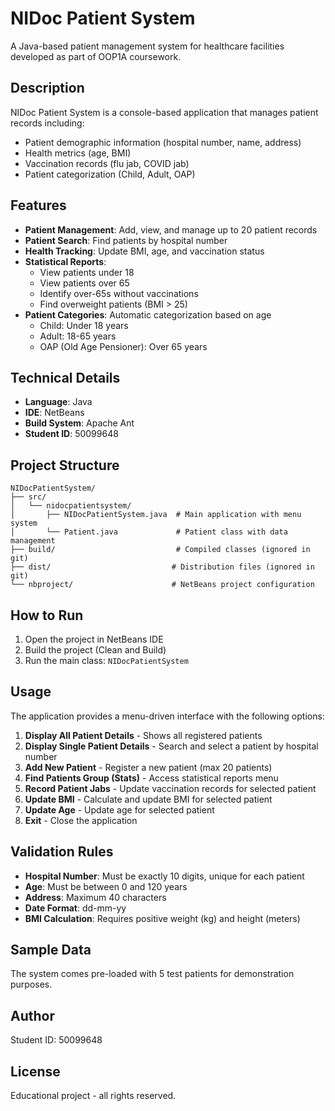 # NIDoc Patient System

A Java-based patient management system for healthcare facilities developed as part of OOP1A coursework.

## Description

NIDoc Patient System is a console-based application that manages patient records including:
- Patient demographic information (hospital number, name, address)
- Health metrics (age, BMI)
- Vaccination records (flu jab, COVID jab)
- Patient categorization (Child, Adult, OAP)

## Features

- **Patient Management**: Add, view, and manage up to 20 patient records
- **Patient Search**: Find patients by hospital number
- **Health Tracking**: Update BMI, age, and vaccination status
- **Statistical Reports**: 
  - View patients under 18
  - View patients over 65
  - Identify over-65s without vaccinations
  - Find overweight patients (BMI > 25)
- **Patient Categories**: Automatic categorization based on age
  - Child: Under 18 years
  - Adult: 18-65 years
  - OAP (Old Age Pensioner): Over 65 years

## Technical Details

- **Language**: Java
- **IDE**: NetBeans
- **Build System**: Apache Ant
- **Student ID**: 50099648

## Project Structure

```
NIDocPatientSystem/
├── src/
│   └── nidocpatientsystem/
│       ├── NIDocPatientSystem.java  # Main application with menu system
│       └── Patient.java             # Patient class with data management
├── build/                           # Compiled classes (ignored in git)
├── dist/                           # Distribution files (ignored in git)
└── nbproject/                      # NetBeans project configuration
```

## How to Run

1. Open the project in NetBeans IDE
2. Build the project (Clean and Build)
3. Run the main class: `NIDocPatientSystem`

## Usage

The application provides a menu-driven interface with the following options:

1. **Display All Patient Details** - Shows all registered patients
2. **Display Single Patient Details** - Search and select a patient by hospital number
3. **Add New Patient** - Register a new patient (max 20 patients)
4. **Find Patients Group (Stats)** - Access statistical reports menu
5. **Record Patient Jabs** - Update vaccination records for selected patient
6. **Update BMI** - Calculate and update BMI for selected patient
7. **Update Age** - Update age for selected patient
8. **Exit** - Close the application

## Validation Rules

- **Hospital Number**: Must be exactly 10 digits, unique for each patient
- **Age**: Must be between 0 and 120 years
- **Address**: Maximum 40 characters
- **Date Format**: dd-mm-yy
- **BMI Calculation**: Requires positive weight (kg) and height (meters)

## Sample Data

The system comes pre-loaded with 5 test patients for demonstration purposes.

## Author

Student ID: 50099648

## License

Educational project - all rights reserved.

